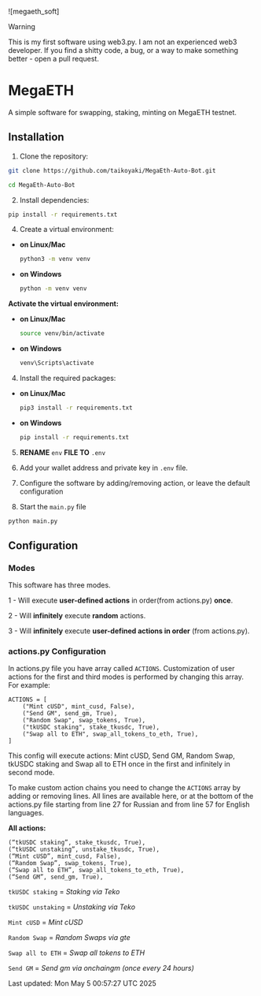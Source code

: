 ![megaeth_soft]

> [!WARNING]  
> This is my first software using web3.py. I am not an experienced web3 developer. If you find a shitty code, a bug, or a way to make something better - open a pull request.

# MegaETH
A simple software for swapping, staking, minting on MegaETH testnet.

## Installation

1. Clone the repository:
   
```sh
git clone https://github.com/taikoyaki/MegaEth-Auto-Bot.git
```

```sh
cd MegaEth-Auto-Bot
```


2. Install dependencies:
```sh
pip install -r requirements.txt
```

4. Create a virtual environment:
 
- **on Linux/Mac**
    ```sh
    python3 -m venv venv
    ```

- **on Windows**
    ```sh
    python -m venv venv
    ```

**Activate the virtual environment:**

- **on Linux/Mac**
    ```sh
    source venv/bin/activate
    ```
    
- **on Windows**
     ```sh
     venv\Scripts\activate
     ```

4. Install the required packages:

- **on Linux/Mac**
    
    ```sh
    pip3 install -r requirements.txt
    ```
    
- **on Windows**
     ```sh
     pip install -r requirements.txt
     ```

5. **RENAME** ```env``` **FILE TO** ```.env```


6. Add your wallet address and private key in ```.env``` file.


7. Configure the software by adding/removing action, or leave the default configuration



8. Start the ```main.py``` file


   
```sh
python main.py
```


## Configuration
### Modes
This software has three modes.

1 - Will execute **user-defined actions** in order(from actions.py) **once**. 

2 - Will **infinitely** execute **random** actions. 

3 - Will **infinitely** execute **user-defined actions in order** (from actions.py).

### actions.py Configuration

In actions.py file you have array called ```ACTIONS```. Customization of user actions for the first and third modes is performed by changing this array. For example:


```
ACTIONS = [
    ("Mint cUSD", mint_cusd, False),
    ("Send GM", send_gm, True),
    ("Random Swap", swap_tokens, True),
    ("tkUSDC staking", stake_tkusdc, True),
    ("Swap all to ETH", swap_all_tokens_to_eth, True),
]
```

This config will execute actions: Mint cUSD, Send GM, Random Swap, tkUSDC staking and Swap all to ETH once in the first and infinitely in second mode.

To make custom action chains you need to change the ```ACTIONS``` array by adding or removing lines. All lines are available here, or at the bottom of the actions.py file starting from line 27 for Russian and from line 57 for English languages.

**All actions:** 
```
(“tkUSDC staking”, stake_tkusdc, True),
(“tkUSDC unstaking”, unstake_tkusdc, True),
(“Mint cUSD”, mint_cusd, False),
(“Random Swap”, swap_tokens, True),
(“Swap all to ETH”, swap_all_tokens_to_eth, True),
(“Send GM”, send_gm, True),
```
```tkUSDC staking``` = *Staking via Teko*

```tkUSDC unstaking``` = *Unstaking via Teko*

```Mint cUSD``` = *Mint cUSD*

```Random Swap``` = *Random Swaps via gte*

```Swap all to ETH``` = *Swap all tokens to ETH*

```Send GM``` = *Send gm via onchaingm (once every 24 hours)*

Last updated: Mon May  5 00:57:27 UTC 2025
